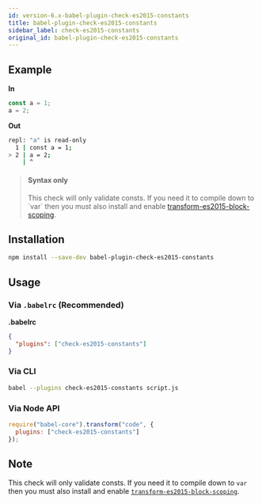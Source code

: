 ```yaml
---
id: version-6.x-babel-plugin-check-es2015-constants
title: babel-plugin-check-es2015-constants
sidebar_label: check-es2015-constants
original_id: babel-plugin-check-es2015-constants
---
```


## Example

**In**

```js
const a = 1;
a = 2;
```

**Out**

```bash
repl: "a" is read-only
  1 | const a = 1;
> 2 | a = 2;
    | ^
```

> #### Syntax only
> 
> This check will only validate consts. If you need it to compile down to \`var\` then you must also install and enable [transform-es2015-block-scoping](babeljs.io/docs/en/babel-plugin-transform-es2015-block-scoping).

## Installation

```sh
npm install --save-dev babel-plugin-check-es2015-constants
```

## Usage

### Via `.babelrc` (Recommended)

**.babelrc**

```json
{
  "plugins": ["check-es2015-constants"]
}
```

### Via CLI

```sh
babel --plugins check-es2015-constants script.js
```

### Via Node API

```javascript
require("babel-core").transform("code", {
  plugins: ["check-es2015-constants"]
});
```

## Note

This check will only validate consts. If you need it to compile down to `var` then you must also install and enable [`transform-es2015-block-scoping`](https://babeljs.io/docs/en/babel-plugin-transform-es2015-block-scoping/).

